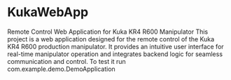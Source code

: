 # KukaWebApp
Remote Control Web Application for Kuka KR4 R600 Manipulator 
This project is a web application designed for the remote control of the Kuka KR4 R600 production manipulator. It provides an intuitive user interface for real-time manipulator operation and integrates backend logic for seamless communication and control.
To test it run com.example.demo.DemoApplication
